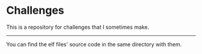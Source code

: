 # Challenges

This is a repository for challenges that I sometimes make.

------------------------------------------------------------------------

You can find the elf files' source code in the same directory with them.
